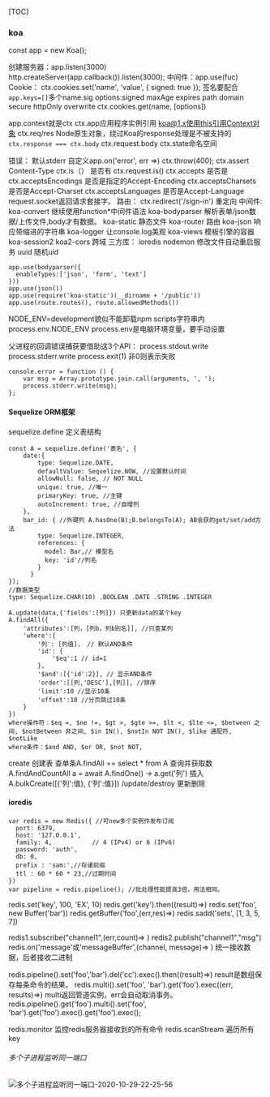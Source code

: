 [TOC]

### koa
const app = new Koa();

创建服务器：app.listen(3000) http.createServer(app.callback()).listen(3000);
中间件：app.use(fuc)
Cookie：
 ctx.cookies.set('name', 'value', { signed: true }); 签名要配合`app.keys=[]`多个name.sig options:signed maxAge expires path domain secure httpOnly overwrite 
 ctx.cookies.get(name, [options])


app.context就是ctx ctx.app应用程序实例引用 koa@1.x使用this引用Context对象
ctx.req/res Node原生对象，绕过Koa的response处理是不被支持的
`ctx.response === ctx.body` ctx.request.body
ctx.state命名空间

错误：
 默认stderr 自定义app.on('error', err =>)
 ctx.throw(400); ctx.assert
Content-Type 
 ctx.is（） 是否有  ctx.request.is()
 ctx.accepts 是否是
ctx.acceptsEncodings 是否是指定的Accept-Encoding
ctx.acceptsCharsets 是否是Accept-Charset
ctx.acceptsLanguages 是否是Accept-Language
request.socket返回请求套接字。
路由：
ctx.redirect('/sign-in') 重定向
中间件:
koa-convert 继续使用function*中间件语法
koa-bodyparser 解析表单/json数据/上传文件,body才有数据。
koa-static 静态文件 
koa-router 路由
koa-json 响应带缩进的字符串
koa-logger 让console.log美观
koa-views 模板引擎的容器
koa-session2
koa2-cors 跨域
三方库：
ioredis
nodemon 修改文件自动重启服务
uuid 随机uid

```
app.use(bodyparser({
  enableTypes:['json', 'form', 'text']
}))
app.use(json())
app.use(require('koa-static')(__dirname + '/public'))
app.use(route.routes(), route.allowedMethods())
```
NODE_ENV=development貌似不能卸载npm scripts字符串内
process.env.NODE_ENV process.env是电脑环境变量，要手动设置

父进程的回调错误捕获要借助这3个API：
process.stdout.write
process.stderr.write
process.exit(1) 非0则表示失败
```
console.error = function () {
    var msg = Array.prototype.join.call(arguments, ', ');
    process.stderr.write(msg);
};
```

#### Sequelize ORM框架
sequelize.define 定义表结构
```
const A = sequelize.define('表名', {
    date:{ 
        type: Sequelize.DATE, 
        defaultValue: Sequelize.NOW, //设置默认时间
        allowNull: false, // NOT NULL 
        unique: true, //唯一
        primaryKey: true, //主键
        autoIncrement: true, //自增列
    },
    bar_id: { //外键列 A.hasOne(B);B.belongsTo(A); AB会获的get/set/add方法
        type: Sequelize.INTEGER,
        references: {
          model: Bar,// 模型名
          key: 'id'//列名
        }
      }
});
//数据类型
type: Sequelize.CHAR(10) .BOOLEAN .DATE .STRING .INTEGER

```
```
A.update(data,{'fields':[列]}) 只更新data的某个key
A.findAll({
	'attributes':[列，[列b，列b别名]], //只查某列
	'where':{
		'列': [列值]， // 默认AND条件
		'id': {
			'$eq':1 // id=1 
		},
		'$and':[{'id':2}], // 显示AND条件
		'order':[[列,'DESC'],[列]], //排序
		'limit':10 //显示10条
		'offset':10 //分页跳过10条
	}
}) 
where操作符：$eq =, $ne !=, $gt >, $gte >=, $lt <, $lte <=, $between 之间, $notBetween 非之间, $in IN(), $notIn NOT IN(), $like 通配符, $notLike 
where条件：$and AND, $or OR, $not NOT,
```
  create 创建表
  查单条A.findAll == select * from A 查询并获取数A.findAndCountAll 
  a = await A.findOne() -> a.get('列')
  插入 A.bulkCreate([{'列':值}, {'列':值}])
  /update/destroy 更新删除

#### ioredis
```
var redis = new Redis({ //可new多个实例作发布订阅
  port: 6379,          
  host: '127.0.0.1',   
  family: 4,           // 4 (IPv4) or 6 (IPv6)
  password: 'auth',
  db: 0,
  prefix : 'sam:',//存诸前缀
  ttl : 60 * 60 * 23,//过期时间
})
var pipeline = redis.pipeline(); //批处理性能提高3倍，用法相同。
```
redis.set('key', 100, 'EX', 10)
redis.get('key').then((result)=>)
redis.set('foo', new Buffer('bar'))
redis.getBuffer('foo',(err,res)=>) 
redis.sadd('sets', [1, 3, 5, 7])

redis1.subscribe("channel1",(err,count)=> )
redis2.publish("channel1","msg")
redis.on('message'或'messageBuffer',(channel, message)=> ) 统一接收数据，后者接收二进制

redis.pipeline().set('foo','bar').del('cc').exec().then((result)=>) result是数组保存每条命令的结果。
redis.multi().set('foo', 'bar').get('foo').exec((err, results)=>) multi返回管道实例，err会自动取消事务。
redis.pipeline().get('foo').multi().set('foo', 'bar').get('foo').exec().get('foo').exec(); 

redis.monitor 监控redis服务器接收到的所有命令
redis.scanStream 遍历所有key

###### 多个子进程监听同一端口
![多个子进程监听同一端口-2020-10-29-22-25-56](http://img.996lucky.top/markdown_多个子进程监听同一端口-2020-10-29-22-25-56.png)
